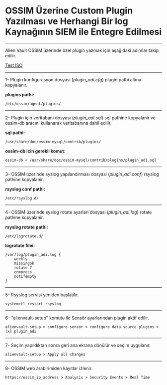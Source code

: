 # OSSIM Üzerine Custom Plugin Yazılması ve Herhangi Bir log Kaynağının SIEM ile Entegre Edilmesi

----
Alien Vault OSSIM üzerinde özel plugin yazmak için aşağıdaki adımlar takip edilir.

[Test ISO](http://indir.pardus.org.tr/ISO/Ahtapot/pardus-ahtapot-ossim-kurumsal5-amd64.iso)
 

----
1- Plugin konfigurasyon dosyası (*plugin_adi.cfg*) plugin pathi altına kopyalanır.

**plugins pathi:**

    /etc/ossim/agent/plugins/

----
2- Plugin için veritabanı dosyası (*plugin_adi.sql*) sql pathine kopyalanir ve ossim-db aracını kullanarak veritabanına dahil edilir.

**sql pathi:**

    /usr/share/doc/ossim-mysql/contrib/plugins/

**ossim-db icin gerekli komut:**

    ossim-db < /usr/share/doc/ossim-mysql/contrib/plugins/plugin_adi.sql

----
3- OSSIM üzerinde syslog yapılandırması dosyasi (*plugin_adi.conf*) rsyslog pathine kopyalanir.

**rsyslog conf pathi:**

    /etc/rsyslog.d/


----
4- OSSIM üzerinde syslog rotate ayarlari dosyasi (*plugin_adi.log*) rotate pathine kopyalanir.

**rsyslog rotate pathi:**

    /etc/logrotate.d/

**logrotate filei:**

    /var/log/plugin_adi.log {
        weekly
        missingok
        rotate 7
        compress
        notifempty
    }

----
5- Rsyslog servisi yeniden başlatılır.


    systemctl restart rsyslog

----
6- "alienvault-setup" komutu ile Sensör ayarlarından plugin aktif edilir.


    alienvault-setup > configure sensor > configure data source plugins > [x] plugin_adi

----
7- Seçim yapıldıktan sonra geri ana ekrana dönülür ve seçim uygulanır.

    alienvault-setup > Apply all changes

----
8- OSSIM web arabirimiden kayıtlar izlenir.

    https://ossim_ip_address > Analysis > Security Events > Real Time
